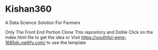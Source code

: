 # Kishan360
 A Data Science Solution For Farmers
 
Only The Front End Portion
Clone This repository and Doble Click on the index.html file to get the idea or
Visit https://youthful-wing-1685dc.netlify.com/ to see the template
